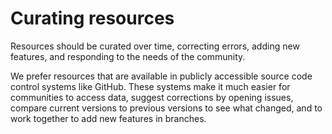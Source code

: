 # Curating resources	

Resources should be curated over time, correcting errors, adding new features, and responding to the needs of the community.	
	
We prefer resources that are available in publicly accessible source code control systems like GitHub. These systems make it much easier for communities to access data, suggest corrections by opening issues, compare current versions to previous versions to see what changed, and to work together to add new features in branches.
